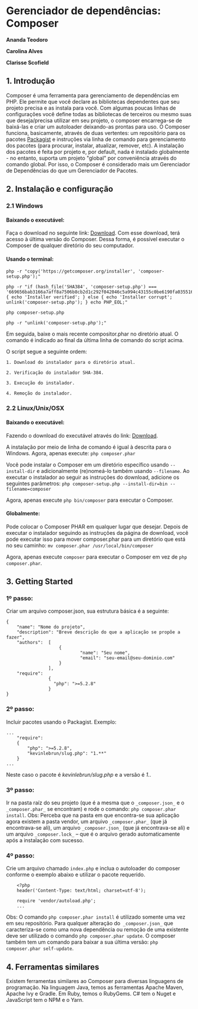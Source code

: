 # Gerenciador de dependências: Composer

**Ananda Teodoro**

**Carolina Alves**

**Clarisse Scofield**

## 1. Introdução
Composer é uma ferramenta para gerenciamento de dependências em PHP. Ele permite que você declare as bibliotecas dependentes que seu projeto precisa e as instala para você. Com algumas poucas linhas de configurações você define todas as bibliotecas de terceiros ou mesmo suas que deseja/precisa utilizar em seu projeto, o composer encarrega-se de baixá-las e criar um autoloader deixando-as prontas para uso. 
O Composer funciona, basicamente, através de duas vertentes: um repositório para os pacotes [Packagist](https://packagist.org/) e instruções via linha de comando para gerenciamento dos pacotes (para procurar, instalar, atualizar, remover, etc).
A instalação dos pacotes é feita por projeto e, por default, nada é instalado globalmente - no entanto, suporta um projeto "global" por conveniência através do comando global. Por isso, o Composer é considerado mais um Gerenciador de Dependências do que um Gerenciador de Pacotes.

## 2. Instalação e configuração
### 2.1 Windows
#### Baixando o executável:
Faça o download no seguinte link: [Download](https://getcomposer.org/Composer-Setup.exe).
Com esse download, terá acesso à última versão do Composer. Dessa forma, é possível executar o Composer de qualquer diretório do seu computador.

#### Usando o terminal:

```
php -r "copy('https://getcomposer.org/installer', 'composer-setup.php');"

php -r "if (hash_file('SHA384', 'composer-setup.php') === '669656bab3166a7aff8a7506b8cb2d1c292f042046c5a994c43155c0be6190fa0355160742ab2e1c88d40d5be660b410') { echo 'Installer verified'; } else { echo 'Installer corrupt'; unlink('composer-setup.php'); } echo PHP_EOL;"

php composer-setup.php

php -r "unlink('composer-setup.php');"
```

Em seguida, baixe o mais recente compositor.phar no diretório atual. O comando é indicado ao final da última linha de comando do script acima.
 
O script segue a seguinte ordem:

    1. Download do instalador para o diretório atual.

    2. Verificação do instalador SHA-384.

    3. Execução do instalador.

    4. Remoção do instalador.

### 2.2 Linux/Unix/OSX
#### Baixando o executável:
Fazendo o download do executável através do link: [Download](https://getcomposer.org/installer).

A instalação por meio de linha de comando é igual à descrita para o Windows. Agora, apenas execute:
`php composer.phar`

Você pode instalar o Composer em um diretório específico usando  `--install-dir`  e adicionalmente (re)nomeá-lo também usando `--filename`. Ao executar o instalador ao seguir as instruções do download, adicione os seguintes parâmetros:
`php composer-setup.php --install-dir=bin --filename=composer`

Agora, apenas execute `php bin/composer` para executar o Composer.

#### Globalmente:
Pode colocar o Composer PHAR em qualquer lugar que desejar. Depois de executar o instalador seguindo as instruções da página de download, você pode executar isso para mover composer.phar para um diretório que está no seu caminho:
`mv composer.phar /usr/local/bin/composer`

Agora, apenas execute `composer` para executar o Composer em vez de `php composer.phar`.

## 3. Getting Started
### 1º passo: 
Criar um arquivo composer.json, sua estrutura básica é a seguinte:
```
{
    "name": "Nome do projeto",
  	"description": "Breve descrição do que a aplicação se propõe a fazer",
   	"authors":  [
                    {
                            "name": "Seu nome",
                            "email": "seu-email@seu-dominio.com"
                    }
    		    ],
   	"require": 
                {
      			  "php": ">=5.2.8"
  		        }
}
```

### 2º passo:
Incluir pacotes usando o Packagist. Exemplo: 
```
...
    "require": 
    {
        "php": ">=5.2.8",
        "kevinlebrun/slug.php": "1.**"
    }
...

```
Neste caso o pacote é *kevinlebrun/slug.php* e a versão é *1.*.

### 3º passo:
Ir na pasta raíz do seu projeto (que é a mesma que o `_composer.json_` e o `_composer.phar_` se encontram) e rode o comando:  `php composer.phar install`.
Obs: Perceba que na pasta em que encontra-se sua aplicação agora existem a pasta vendor, um arquivo `_composer.phar_` (que já encontrava-se ali), um arquivo `_composer.json_` (que já encontrava-se ali) e um arquivo `_composer.lock_` – que é o arquivo gerado automaticamente após a instalação com sucesso.

### 4º passo:
Crie um arquivo chamado `index.php` e inclua o autoloader do composer conforme o exemplo abaixo e utilizar o pacote requerido.
```
    <?php
    header('Content-Type: text/html; charset=utf-8');

    require 'vendor/autoload.php'; 
    ...
```

Obs: O comando `php composer.phar install` é utilizado somente uma vez em seu repositório. Para qualquer alteração do` _composer.json_` que caracteriza-se como uma nova dependência ou remoção de uma existente deve ser utilizado o comando `php composer.phar update`. O composer também tem um comando para baixar a sua última versão: `php composer.phar self-update`.

## 4. Ferramentas similares
Existem ferramentas similares ao Composer para diversas linguagens de programação. Na linguagem Java, temos as ferramentas Apache Maven, Apache Ivy e Gradle. Em Ruby, temos o RubyGems. C# tem o Nuget e JavaScript tem o NPM e o Yarn.